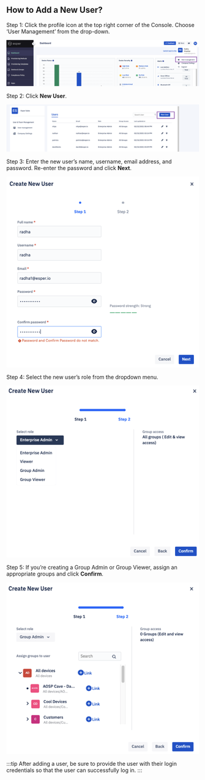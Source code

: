 ## How to Add a New User?

Step 1: Click the profile icon at the top right corner of the Console. Choose ‘User Management’ from the drop-down.

  

![user management](./images/newuser/1-useroption.png)

  
  

Step 2: Click **New User**.

  

![add user](./images/newuser/2-add.png)

  

Step 3: Enter the new user’s name, username, email address, and password. Re-enter the password and click **Next**.

![details](./images/newuser/3-create.png)

  

Step 4: Select the new user’s role from the dropdown menu.

![role](./images/newuser/4-userrole.png)

  

Step 5: If you’re creating a Group Admin or Group Viewer, assign an appropriate groups and click **Confirm**.

![confirm](./images/newuser/5-groupAdmin.png)

  

:::tip
After adding a user, be sure to provide the user with their login credentials so that the user can successfully log in.
:::